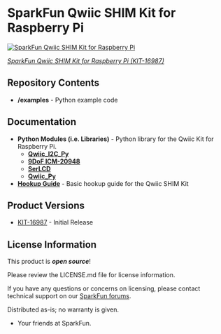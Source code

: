 SparkFun Qwiic SHIM Kit for Raspberry Pi
========================================

[![SparkFun Qwiic SHIM Kit for Raspberry Pi](https://cdn.sparkfun.com//assets/parts/1/5/9/2/5/16987-SparkFun_Qwiic_SHIM_Kit_for_Raspberry_Pi-01a.jpg)](https://www.sparkfun.com/products/16987)

[*SparkFun Qwiic SHIM Kit for Raspberry Pi (KIT-16987)*](https://www.sparkfun.com/products/16987)

<Basic description of the part.>
  
Repository Contents
-------------------
* **/examples** - Python example code

Documentation
--------------
* **Python Modules (i.e. Libraries)** - Python library for the Qwiic Kit for Raspberry Pi.
   * **[Qwiic_I2C_Py](https://github.com/sparkfun/Qwiic_I2C_Py)**
   * **[9DoF ICM-20948](https://github.com/sparkfun/Qwiic_9DoF_IMU_ICM20948_Py)**
   * **[SerLCD](https://github.com/sparkfun/Qwiic_SerLCD_Py)**
   * **[Qwiic_Py](https://github.com/sparkfun/Qwiic_Py)**
* **[Hookup Guide](https://learn.sparkfun.com/tutorials/qwiic-shim-kit-hookup-guide-for-raspberry-pi)** - Basic hookup guide for the Qwiic SHIM Kit
  

Product Versions
----------------

* [KIT-16987](https://www.sparkfun.com/products/16987) - Initial Release
  
License Information
-------------------

This product is _**open source**_! 

Please review the LICENSE.md file for license information. 

If you have any questions or concerns on licensing, please contact technical support on our [SparkFun forums](https://forum.sparkfun.com/viewforum.php?f=152).

Distributed as-is; no warranty is given.

- Your friends at SparkFun.

_<COLLABORATION CREDIT>_
